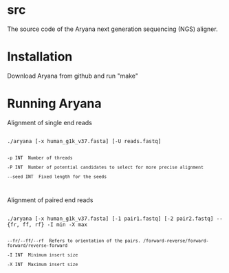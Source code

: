 src
===

The source code of the Aryana next generation sequencing (NGS) aligner.

Installation
============

Download Aryana from github and run "make"

Running Aryana
==============

Alignment of single end reads

<code>
./aryana [-x human_g1k_v37.fasta] [-U reads.fastq]

	-p INT	Number of threads

	-P INT	Number of potential candidates to select for more precise alignment

	--seed INT	Fixed length for the seeds
</code>

Alignment of paired end reads

<code>
./aryana [-x human_g1k_v37.fasta] [-1 pair1.fastq] [-2 pair2.fastq] --{fr, ff, rf} -I min -X max

	--fr/--ff/--rf	Refers to orientation of the pairs. /forward-reverse/forward-forward/reverse-forward

	-I INT	Minimum insert size

	-X INT	Maximum insert size
</code>


